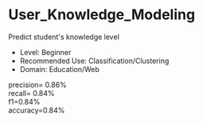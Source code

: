 # User_Knowledge_Modeling
Predict student's knowledge level

- Level: Beginner
- Recommended Use: Classification/Clustering
- Domain: Education/Web

precision= 0.86%  
recall= 0.84%  
f1=0.84%  
accuracy=0.84%  
